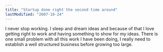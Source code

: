 ```yaml
---
title: "Startup done right the second time around"
lastModified: "2007-10-24"
---
```


I never stop working. I sleep and dream ideas and because of that I love getting right to work and having something to show for my ideas. There is one small problem with all this work I have been doing, I really need to establish a well structured business before growing too large.
